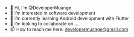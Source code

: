 - 👋 Hi, I’m @DeveloperMuange
- 👀 I’m interested in software development
- 🌱 I’m currently learning Android development with Flutter
- 💞️ I’m looking to collaborate on ...
- 📫 How to reach me here: developermuange@gmail.com

<!---
DeveloperMuange/DeveloperMuange is a ✨ special ✨ repository because its `README.md` (this file) appears on your GitHub profile.
You can click the Preview link to take a look at your changes.
--->
